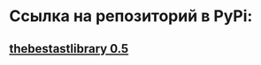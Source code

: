 # Ссылка на репозиторий в PyPi:

## [thebestastlibrary 0.5](https://pypi.org/project/thebestastlibrary/)
